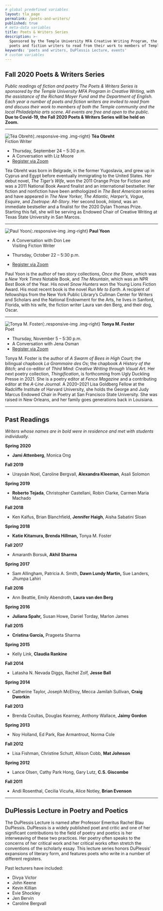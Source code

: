 ```yaml
---
# global predefined variables
layout: tla_page
permalink: /poets-and-writers/
published: true
# meta-data variables
title: Poets & Writers Series
description: >-
  Sponsored by the Temple University MFA Creative Writing Program, the Poets and Writers Series invites
  poets and fiction writers to read from their work to members of Temple community and Philadelphia arts scene.
keywords: 'poets and writers, DuPlessis Lecture, events'
# custom variables
---
```

## Fall 2020 Poets & Writers Series
_Public readings of fiction and poetry_
_The Poets & Writers Series is sponsored by the Temple University MFA Program in Creative Writing, with the assistance of the Richard Moyer Fund and the Department of English. Each year a number of poets and fiction writers are invited to read from and discuss their work to members of both the Temple community and the local Philadelphia arts scene. All events are free and open to the public._ **Due to Covid-19, the Fall 2020 Poets & Writers Series will be held on Zoom.**

___

![Téa Obreht]({{site.baseurl}}/media/){:.responsive-img .img-right}
**Téa Obreht**<br/>
Fiction Writer<br/>

- Thursday, September 24 – 5:30 p.m.<br/>
- A Conversation with Liz Moore<br/>
- [Register via Zoom](https://temple.zoom.us/webinar/register/WN_g3AmifDHT42YRCDX1tsiVQ)<br>

Téa Obreht was born in Belgrade, in the former Yugoslavia, and grew up in Cyprus and Egypt before eventually immigrating to the United States. Her debut novel, _The Tiger’s Wife_, won the 2011 Orange Prize for Fiction and was a 2011 National Book Award finalist and an international bestseller. Her fiction and nonfiction have been anthologized in _The Best American_ series and have appeared in _The New Yorker, The Atlantic, Harper’s, Vogue, Esquire_, and _Zoetrope: All-Story_. Her second book, _Inland_, was an immediate bestseller and a finalist for the 2020 Dylan Thomas Prize. Starting this fall, she will be serving as Endowed Chair of Creative Writing at Texas State University in San Marcos.   

___

![Paul Yoon]({{site.baseurl}}/media/){:.responsive-img .img-right}
**Paul Yoon**<br>
- A Conversation with Don Lee<br>
Visiting Fiction Writer<br/>

- Thursday, October 22 – 5:30 p.m.
- [Register via Zoom](https://temple.zoom.us/webinar/register/WN_4UIjvmO6Sw-k625Cw6V4ng)<br>

Paul Yoon is the author of two story collections, _Once the Shore_, which was a _New York Times_ Notable Book, and _The Mountain_, which was an NPR Best Book of the Year. His novel _Snow Hunters_ won the Young Lions Fiction Award. His most recent book is the novel _Run Me to Earth_. A recipient of fellowships from the New York Public Library’s Cullman Center for Writers and Scholars and the National Endowment for the Arts, he lives in Sanford, Florida, with his wife, the fiction writer Laura van den Berg, and their dog, Oscar. 

___

![Tonya M. Foster]({{site.baseurl}}/media/){:.responsive-img .img-right}
**Tonya M. Foster**<br/>
Poet<br/>

- Thursday, November 5 – 5:30 p.m.<br/>
- A Conversation with Jena Osman<br>
- [Register via Zoom](https://temple.zoom.us/webinar/register/WN_N5Oni2VgQdyS1iuW2CNT0w)<br>

Tonya M. Foster is the author of _A Swarm of Bees in High Court_; the bilingual chapbook _La Grammaire des Os_; the chapbook _A History of the Bitch_; and co-editor of _Third Mind: Creative Writing through Visual Art_. Her next poetry collection, _Thingification_, is forthcoming from Ugly Duckling Presse in 2021. She is a poetry editor at _Fence Magazine_ and a contributing editor at the _A-Line Journal_. A 2020–2021 Lisa Goldberg Fellow at the Radcliffe Institute of Harvard University, she holds the George and Judy Marcus Endowed Chair in Poetry at San Francisco State University. She was raised in New Orleans, and her family goes generations back in Louisiana.

___

## Past Readings

_Writers whose names are in bold were in residence and met with students individually._

**Spring 2020**
- **Jami Attenberg**, Monica Ong

**Fall 2019**
- Urayoán Noel, Caroline Bergvall, **Alexandra Kleeman**, Asali Solomon

**Spring 2019**
- **Roberto Tejada**, Christopher Castellani, Robin Clarke, Carmen Maria Machado

**Fall 2018**
- Ken Kalfus, Brian Blanchfield, **Jennifer Haigh**, Aisha Sabatini Sloan

**Spring 2018**
- **Katie Kitamura, Brenda Hillman,** Tonya M. Foster

**Fall 2017**
- Amaranth Borsuk, **Akhil Sharma**

**Spring 2017**
- Sam Allingham, Patricia A. Smith, **Dawn Lundy Martin,** Sue Landers, Jhumpa Lahiri

**Fall 2016**
- Ann Beattie, Emily Abendroth, **Laura van den Berg**

**Spring 2016**
- **Juliana Spahr,** Susan Howe, Daniel Torday, Marlon James

**Fall 2015**
- **Cristina García,** Prageeta Sharma

**Spring 2015**
- Kelly Link, **Claudia Rankine**

**Fall 2014**
- Latasha N. Nevada Diggs, Rachel Zolf, **Jesse Ball**

**Spring 2014**
- Catherine Taylor, Joseph McElroy, Mecca Jamilah Sullivan, **Craig Dworkin**

**Fall 2013**
- Brenda Coultas, Douglas Kearney, Anthony Wallace, **Jaimy Gordon**

**Spring 2013**
- Noy Holland, Ed Park, Rae Armantrout, Norma Cole

**Fall 2012**
- Lisa Fishman, Christine Schutt, Allison Cobb, **Mat Johnson**

**Spring 2012**
- Lance Olsen, Cathy Park Hong, Gary Lutz, **C.S. Giscombe**

**Fall 2011**
- Andi Rosenthal, Cecilia Vicuña, Alice Notley, **Brian Evenson**

___

## DuPlessis Lecture in Poetry and Poetics
The DuPlessis Lecture is named after Professor Emeritus Rachel Blau DuPlessis. DuPlessis is a widely published poet and critic and one of her significant contributions to the field of poetry and poetics is her interweaving of these two practices. Her poetry often speaks to the concerns of her critical work and her critical works often stretch the conventions of the scholarly essay. This lecture series honors DuPlessis’ expansions of literary form, and features poets who write in a number of different registers.

Past lecturers have included:
- Divya Victor
- John Keene
- Kevin Killian
- Evie Shockley
- Jen Bervin
- Caroline Bergvall
